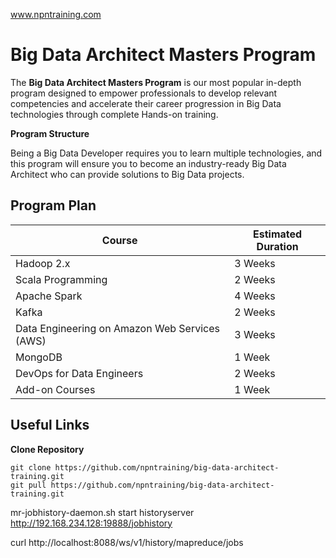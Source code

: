 <a href="www.npntraining.com">www.npntraining.com</a>


# Big Data Architect Masters Program

The **Big Data Architect Masters Program** is our most popular in-depth program designed to empower professionals to develop relevant competencies and accelerate their career progression in Big Data technologies through complete Hands-on training.

**Program Structure**

Being a Big Data Developer requires you to learn multiple technologies, and this program will ensure you to become an industry-ready Big Data Architect who can provide solutions to Big Data projects.

## Program Plan

| Course                                        | Estimated Duration |
| --------------------------------------------- | ------------------ |
| Hadoop 2.x                                    | 3 Weeks            |
| Scala Programming                             | 2 Weeks            |
| Apache Spark                                  | 4 Weeks            |
| Kafka                                         | 2 Weeks            |
| Data Engineering on Amazon Web Services (AWS) | 3 Weeks            |
| MongoDB                                       | 1 Week             |
| DevOps for Data Engineers                     | 2 Weeks            |
| Add-on Courses                                | 1 Week             |



## Useful Links

__Clone Repository__

```
git clone https://github.com/npntraining/big-data-architect-training.git
git pull https://github.com/npntraining/big-data-architect-training.git
```

mr-jobhistory-daemon.sh start historyserver
http://192.168.234.128:19888/jobhistory


curl http://localhost:8088/ws/v1/history/mapreduce/jobs
